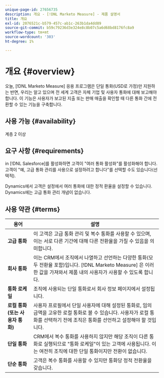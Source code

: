 ```yaml
---
unique-page-id: 27656735
description: 개요 - [!DNL Marketo Measure] - 제품 설명서
title: 개요
exl-id: 2076521c-b579-457c-ab1c-263b1da4dd89
source-git-commit: b59c79236d3e324e8c8b07c5a6d68bd8176fc8a9
workflow-type: tm+mt
source-wordcount: '303'
ht-degree: 1%

---
```


# 개요 {#overview}

오늘, [!DNL Marketo Measure] 응용 프로그램은 단일 통화(USD로 가정)만 지원하는 반면, 우리는 알고 있으며 전 세계 고객은 자체 기업 및 사용자 통화에 대해 보고해야 합니다. 이 기능은 사용자가 보고된 지출 또는 판매 매출을 확인할 때 다른 통화 간에 전환할 수 있는 기능을 구축합니다.

## 사용 가능 {#availability}

계층 2 이상

## 요구 사항 {#requirements}

in [!DNL Salesforce]를 활성화하면 고객이 &quot;여러 통화 활성화&quot;를 활성화해야 합니다. 고객이 &quot;예, 고급 통화 관리를 사용으로 설정하려고 합니다&quot;를 선택할 수도 있습니다(선택적).

Dynamics에서 고객은 설정에서 여러 통화에 대한 정적 환율을 설정할 수 있습니다. Dynamics에는 고급 통화 관리 개념이 없습니다.

## 사용 약관 {#terms}

| **용어** | 설명 |
|---|---|
| **고급 통화** | 이 고객은 고급 통화 관리 및 복수 통화를 사용할 수 있으며, 이는 서로 다른 기간에 대해 다른 전환율을 가질 수 있음을 의미합니다. |
| **회사 통화** | 이는 CRM에서 조직에서 나열하고 선언하는 다양한 통화(모두 전환율 포함)입니다. [!DNL Marketo Measure] 은 이러한 값을 가져와서 제품 내의 사용자가 사용할 수 있도록 합니다. |
| **통화 로케일** | 조직에 사용되는 단일 통화로서 회사 정보 페이지에서 설정됩니다. |
| **로컬 통화(또는 사용자 통화)** | 사용자 프로필에서 단일 사용자에 대해 설정된 통화로, 임의 금액을 고유한 로컬 통화로 볼 수 있습니다. 사용자가 로컬 통화를 선택하기 전에 조직은 통화를 선언하고 설정해야 할 것입니다. |
| **단일 통화** | CRM에서 복수 통화를 사용하지 않지만 해당 조직이 다른 통화로 실행되므로 &quot;통화 로케일&quot;이 있는 고객에 사용됩니다. 이는 여전히 조직에 대한 단일 통화이지만 전환이 없습니다. |
| **단순 통화** | 고객은 복수 통화를 사용할 수 있지만 통화당 정적 전환율을 갖습니다. |
